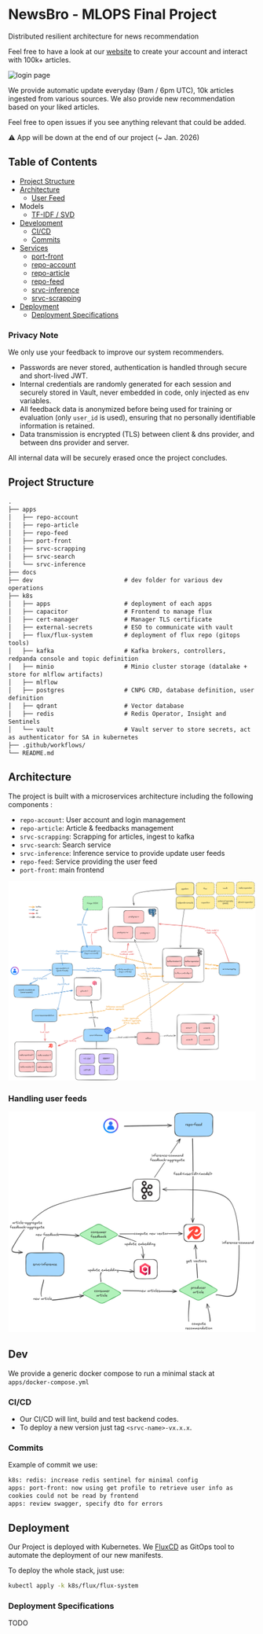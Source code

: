 # NewsBro - MLOPS Final Project

Distributed resilient architecture for news recommendation

Feel free to have a look at our [website](https://app.newsbro.cc) to create your account
and interact with 100k+ articles.

![login page](./assets/login.png)

We provide automatic update everyday (9am / 6pm UTC), 10k articles ingested
from various sources. We also provide new recommendation based on your liked articles.

Feel free to open issues if you see anything relevant that could be added.

⚠ App will be down at the end of our project (~ Jan. 2026)

## Table of Contents
- [Project Structure](#project-structure)
- [Architecture](#architecture)
    - [User Feed](#handling-user-feeds)
- Models
    - [TF-IDF / SVD](docs/model/tf_idf.md#tf-idf)
- [Development](#dev)
    - [CI/CD](#cicd)
    - [Commits](#commits)
- [Services](./apps/README.md)
    - [port-front](./apps/port-front/README.md)
    - [repo-account](./apps/repo-account/README.md)
    - [repo-article](./apps/repo-article/README.md)
    - [repo-feed](./apps/repo-feed/README.md)
    - [srvc-inference](./apps/srvc-inference/README.md)
    - [srvc-scrapping](./apps/srvc-scrapping/README.md)
- [Deployment](#deployment)
    - [Deployment Specifications](#deployment-specifications)

### Privacy Note

We only use your feedback to improve our system recommenders.
- Passwords are never stored, authentication is handled through secure and short-lived JWT.
- Internal credentials are randomly generated for each session and securely stored in Vault, never embedded in code, only injected as env variables.
- All feedback data is anonymized before being used for training or evaluation (only `user_id` is used), ensuring that no personally identifiable information is retained.
- Data transmission is encrypted (TLS) between client & dns provider, and between dns provider and server.

All internal data will be securely erased once the project concludes.

## Project Structure

```
.
├── apps
│   ├── repo-account
│   ├── repo-article
│   ├── repo-feed
│   ├── port-front
│   ├── srvc-scrapping
│   ├── srvc-search
│   └── srvc-inference
├── docs
├── dev                          # dev folder for various dev operations
├── k8s
│   ├── apps                     # deployment of each apps
│   ├── capacitor                # Frontend to manage flux
│   ├── cert-manager             # Manager TLS certificate
│   ├── external-secrets         # ESO to communicate with vault
│   ├── flux/flux-system         # deployment of flux repo (gitops tools)
│   ├── kafka                    # Kafka brokers, controllers, redpanda console and topic definition
│   ├── minio                    # Minio cluster storage (datalake + store for mlflow artifacts)
│   ├── mlflow
│   ├── postgres                 # CNPG CRD, database definition, user definition
│   ├── qdrant                   # Vector database
│   ├── redis                    # Redis Operator, Insight and Sentinels
│   └── vault                    # Vault server to store secrets, act as authenticator for SA in kubernetes
├── .github/workflows/
└── README.md
```

## Architecture

The project is built with a microservices architecture including the following components :

- `repo-account`: User account and login management
- `repo-article`: Article & feedbacks management
- `srvc-scrapping`: Scrapping for articles, ingest to kafka
- `srvc-search`: Search service
- `srvc-inference`: Inference service to provide update user feeds
- `repo-feed`: Service providing the user feed
- `port-front`: main frontend

![Architecture Diagram](docs/archi/archi_v1.2.png)

### Handling user feeds

![User Feed](docs/misc/user_feed_2.png)

## Dev

We provide a generic docker compose to run a minimal stack at `apps/docker-compose.yml`

### CI/CD

- Our CI/CD will lint, build and test backend codes.
- To deploy a new version just tag `<srvc-name>-vx.x.x`.

### Commits

Example of commit we use:

```
k8s: redis: increase redis sentinel for minimal config
apps: port-front: now using get profile to retrieve user info as cookies could not be read by frontend
apps: review swagger, specify dto for errors
```

## Deployment

Our Project is deployed with Kubernetes. We [FluxCD](https://fluxcd.io/) as GitOps tool to automate the deployment of our new manifests.

To deploy the whole stack, just use:

```bash
kubectl apply -k k8s/flux/flux-system
```

### Deployment Specifications

TODO

